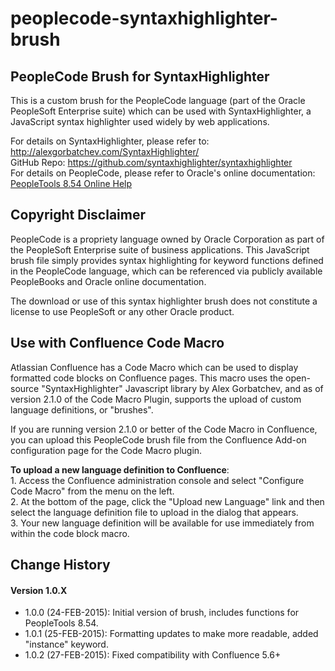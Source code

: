 # peoplecode-syntaxhighlighter-brush
<h2>PeopleCode Brush for SyntaxHighlighter</h2>
<p>
This is a custom brush for the PeopleCode language (part of the Oracle PeopleSoft Enterprise suite) which can be used with SyntaxHighlighter, a JavaScript syntax highlighter used widely by web applications.
</p>
<p>
For details on SyntaxHighlighter, please refer to: <a href='http://alexgorbatchev.com/SyntaxHighlighter/'>http://alexgorbatchev.com/SyntaxHighlighter/</a>
<br/>GitHub Repo:  <a href='https://github.com/syntaxhighlighter/syntaxhighlighter'>https://github.com/syntaxhighlighter/syntaxhighlighter</a>
<br/>For details on PeopleCode, please refer to Oracle's online documentation: <a href='http://docs.oracle.com/cd/E58500_01/pt854pbh1/eng/index.html'>PeopleTools 8.54 Online Help</a>
</p>
<h2>Copyright Disclaimer</h2>
<p>
PeopleCode is a propriety language owned by Oracle Corporation as part of the PeopleSoft Enterprise suite of business applications.  This JavaScript brush file simply provides syntax highlighting for keyword functions defined in the PeopleCode language, which can be referenced via publicly available PeopleBooks and Oracle online documentation.
</p>
<p>
The download or use of this syntax highlighter brush does not constitute a license to use PeopleSoft or any other Oracle product.
</p>
<h2>Use with Confluence Code Macro</h2>
<p>
Atlassian Confluence has a Code Macro which can be used to display formatted code blocks on Confluence pages.  This macro uses the open-source "SyntaxHighlighter" Javascript library by Alex Gorbatchev, and as of version 2.1.0 of the Code Macro Plugin, supports the upload of custom language definitions, or "brushes".
</p>
<p>
If you are running version 2.1.0 or better of the Code Macro in Confluence, you can upload this PeopleCode brush file from the Confluence Add-on configuration page for the Code Macro plugin.
</p>
<p><b>To upload a new language definition to Confluence</b>:
<br/>1. Access the Confluence administration console and select "Configure Code Macro" from the menu on the left.
<br/>2. At the bottom of the page, click the "Upload new Language" link and then select the language definition file to upload in the dialog that appears.
<br/>3. Your new language definition will be available for use immediately from within the code block macro.
</p>
</p>
<h2>Change History</h2>
<h4>Version 1.0.X</h4>
<p>
<ul>
<li>1.0.0 (24-FEB-2015): Initial version of brush, includes functions for PeopleTools 8.54.</li>
<li>1.0.1 (25-FEB-2015): Formatting updates to make more readable, added "instance" keyword.</li>
<li>1.0.2 (27-FEB-2015): Fixed compatibility with Confluence 5.6+</li>
</ul>
</p>

